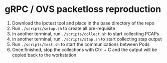 # gRPC / OVS packetloss reproduction

1. Download the ipctest tool and place in the base directory of the repo
1. Run `./scripts/setup.sh` to create all pre-requisite 
1. In another terminal, run `./scripts/collect.sh` to start collecting PCAPs
1. In another terminal, run `./scripts/stap.sh` to start collecting stap output
1. Run `./scripts/test.sh` to start the communications between Pods
1. Once finished, stop the collections with Ctrl + C and the output will be copied back to the workstation

